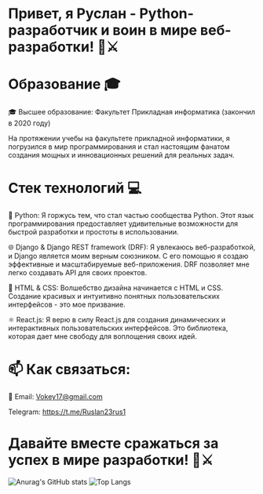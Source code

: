 # Привет, я Руслан - Python-разработчик и воин в мире веб-разработки! 🐍⚔️

# Образование 🎓

🎓 Высшее образование: Факультет Прикладная информатика (закончил в 2020 году)

На протяжении учебы на факультете прикладной информатики, я погрузился в мир программирования и стал настоящим фанатом создания мощных и инновационных решений для реальных задач.

# Стек технологий 💻

🐍 Python: Я горжусь тем, что стал частью сообщества Python. Этот язык программирования предоставляет удивительные возможности для быстрой разработки и простоты в использовании.

🌐 Django & Django REST framework (DRF): Я увлекаюсь веб-разработкой, и Django является моим верным союзником. С его помощью я создаю эффективные и масштабируемые веб-приложения. DRF позволяет мне легко создавать API для своих проектов.

🎨 HTML & CSS: Волшебство дизайна начинается с HTML и CSS. Создание красивых и интуитивно понятных пользовательских интерфейсов - это мое призвание.

⚛️ React.js: Я верю в силу React.js для создания динамических и интерактивных пользовательских интерфейсов. Это библиотека, которая дает мне свободу для воплощения своих идей.


# 📫 Как связаться:

📧 Email: Vokey17@gmail.com

Telegram: https://t.me/Ruslan23rus1

# Давайте вместе сражаться за успех в мире разработки! 🌟⚔️

![Anurag's GitHub stats](https://github-readme-stats.vercel.app/api?username=Vokey-py&show_icons=true&theme=tokyonight) ![Top Langs](https://github-readme-stats.vercel.app/api/top-langs/?username=Vokey-py&layout=compact&theme=tokyonight)
